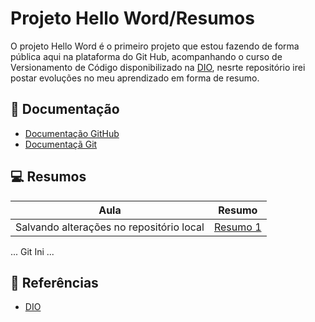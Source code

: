 # Projeto Hello Word/Resumos

O projeto Hello Word é o primeiro projeto que estou fazendo de forma pública aqui na plataforma do Git Hub, acompanhando o curso de Versionamento de Código disponibilizado na [DIO](https://www.dio.me/en), nesrte repositório irei postar evoluções no meu aprendizado em forma de resumo.

## 📙 Documentação
- [Documentação GitHub](https://docs.github.com/en)  
- [Documentaçã Git](https://git-scm.com/docs)

## 💻 Resumos

| Aula | Resumo |
|-------|---------|
|Salvando alterações no repositório local|[ Resumo 1](https://web.dio.me/track/santander-2025-front-end/course/versionamento-de-codigo-com-git-e-github/learning/599dd3dd-d189-474f-a55c-22f37b4472da?autoplay=1)|
...
Git Ini
...

## 🔎 Referências
- [DIO](https://www.dio.me/en)

